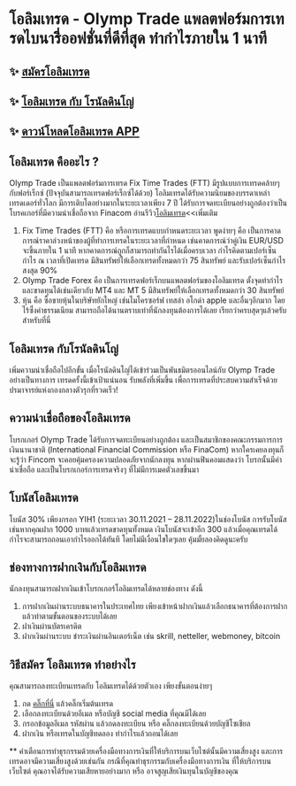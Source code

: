 
# โอลิมเทรด - Olymp Trade แพลตฟอร์มการเทรดไบนารี่ิิออฟชั่นที่ดีที่สุด ทำกำไรภายใน 1 นาที

## ✨ [สมัครโอลิมเทรด](https://bit.ly/olymp-univer)
## ✨ [โอลิมเทรด กับ โรนัลดินโญ่](https://bit.ly/olymp-ronaldinho)
## ✨ [ดาวน์โหลดโอลิมเทรด APP](https://bit.ly/olymp-mobile-app)


## โอลิมเทรด คืออะไร ?

Olymp Trade เป็นแพลตฟอร์มการเทรด Fix Time Trades (FTT) มีรูปแบบการเทรดคล้ายๆกับฟอร์เร็กซ์ (ปัจจุบันสามารถเทรดฟอร์เร็กซ์ได้ด้วย) โอลิมเทรดได้รับความนิยมของบรรดาเหล่าเทรดเดอร์ทั่วโลก มีการเติบโตอย่างมากในระยะเวลาเพียง 7 ปี ได้รับการจดทะเบียนอย่างถูกต้องว่าเป็นโบรคเกอร์ที่มีความน่าเชื่อถือจาก Finacom อ่านรีวิว[โอลิมเทรด](https://monyone.com/olymptrade-review/)<<เพิ่มเติม

1.  Fix Time Trades (FTT) คือ หรือการเทรดแบบกำหนดระยะเวลา พูดง่ายๆ คือ เป็นการคาดการณ์ราคาล่วงหน้าของผู้ที่ทำการเทรดในระยะเวลาที่กำหนด เช่นคาดการณ์ว่าคู่เงิน EUR/USD จะขึ้นภายใน 1 นาที หากคาดการณ์ถูกก็สามารถทำกันไรได้เมื่อครบเวลา  กำไรคิดตามเปอร์เซ็นกำไร ณ เวลาที่เปิดเทรด มีสินทรัพย์ให้เลือกเทรดทั้งหมดกว่า 75 สินทรัพย์ และรับเปอร์เซ็นกำไรสงสุด 90%
2.  Olymp Trade Forex คือ เป็นการเทรดฟอร์เร็กบนแพลตฟอร์มของโอลิมเทรด ตั้งจุดทำกำไรและขาดทุนได้เช่นเดียวกับ MT4 และ MT 5 มีสินทรัพย์ให้เลือกเทรดทั้งหมดกว่า 30 สินทรัพย์
3.  หุ้น คือ ซื้อขายหุ้นในบริษัทยักใหญ่ เช่นไมโครซอร์ฟ เทสล่า อโกด่า apple และอื่นๆอีกมาก โดยไร้ซึ่่งค่าธรรมเนียม สามารถถือได้นานตราบเท่าที่นักลงทุนต้องการได้เลย เรียกว่าครบสุดๆแล้วครับสำหรับที่นี่


## โอลิมเทรด กับโรนัลดินโญ่

เพิ่มความน่าเชื่อถือไปอีกขั้น เมื่อโรนัลดินโญ่ได้เข้าร่วมเป็นพันธมิตรออนไลน์กับ Olymp Trade อย่างเป็นทางการ เทรดครั้งนี้เข้าเป้าแน่นอน รับพลังที่เพิ่มขึ้น เพื่อการเทรดที่ประสบความสำเร็จด้วยปรมาจารย์แห่งกองกลางตัวรุกที่รวดเร็ว!


## ความน่าเชื่อถือของโอลิมเทรด

โบรกเกอร์ Olymp Trade ได้รับการจดทะเบียนอย่างถูกต้อง และเป็นสมาชิกของคณะกรรมการการเงินนานาชาติ (International Financial Commission หรือ FinaCom) หากใครเคยลงทุนก็จะรู้ว่า Fincom จะคอยคุ้มครองความปลอดภัยจากนักลงทุน หากผ่านฟินคอมแสดงว่า โบรกนั้นมีค่าน่าเชื่อถือ และเป็นโบรกเกอร์การเทรดจริงๆ ที่ไม่มีการเมคตัวเลขขึ้นมา


## โบนัสโอลิมเทรด

โบนัส 30% เพียงกรอก YIH1 (ระยะเวลา 30.11.2021 – 28.11.2022)ในช่องโบนัส การรับโบนัสเช่นหากคุณฝาก 1000 บาทแล้วเทรดขาดทุนทั้งหมด เงินโบนัสจะเข้าอีก 300 แล้วเมื่อคุณเทรดได้กำไรจะสามารถถอนเอากำไรออกได้ทันที โดยไม่มีเงื่อนไขใดๆเลย คุ้มมั้ยลองคิดดูนะครับ


## ช่องทางการฝากเงินกับโอลิมเทรด

นักลงทุนสามารถฝากเงินเข้าโบรกเกอร์โอลิมเทรดได้หลายช่องทาง ดังนี้
1.  การฝากเงินผ่านระบบธนาคารในประเทศไทย เพียงเข้าหน้าฝากเงินแล้วเลือกธนาคารที่ต้องการฝาก แล้วทำตามขั้นตอนของระบบได้เลย
2.  ฝาเงินผ่านบัตรเครดิต
3.  ฝากเงินผ่านระบบ ชำระเงินผ่านอินเตอร์เน็ต เช่น skrill, netteller, webmoney, bitcoin


## วิธีสมัคร โอลิมเทรด ทำอย่างไร

คุณสามารถลงทะเบียนเทรดกับ โอลิมเทรดได้ด้วยตัวเอง เพียงขั้นตอนง่ายๆ
1. กด [คลิ๊กที่นี่](https://bit.ly/olymp-ronaldinho) แล้วคลิ๊กเริ่มต้นเทรด
2. เลือกลงทะเบียนด้วยอีเมล หรือบัญชี social media ที่คุณมีได้เลย
3. กรอกข้อมูลอีเมล รหัสผ่าน แล้วกดลงทะเบียน หรือ คลิ๊กลงทะเบียนด้วยบัญชีโซเชียล
4. ฝากเงิน หรือเทรดในบัญชีทดลอง ทำกำไรแล้วถอนได้เลย

** คำเตือนการทำธุรกรรมด้วยเครื่องมือทางการเงินที่ให้บริการบนเว็บไซต์นั้นมีความเสี่ยงสูง และการเทรดอาจมีความเสี่ยงสูงด้วยเช่นกัน กรณีที่คุณทำธุรกรรมกับเครื่องมือทางการเงิน ที่ให้บริการบนเว็บไซต์ คุณอาจได้รับความเสียหายอย่างมาก หรือ อาจสูญเสียเงินทุนในบัญชีของคุณ
